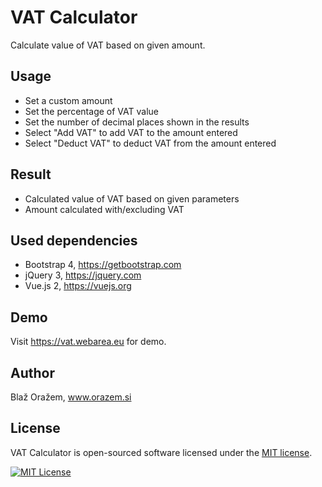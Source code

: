 # VAT Calculator

Calculate value of VAT based on given amount.

## Usage

* Set a custom amount
* Set the percentage of VAT value
* Set the number of decimal places shown in the results
* Select "Add VAT" to add VAT to the amount entered
* Select "Deduct VAT" to deduct VAT from the amount entered

## Result

* Calculated value of VAT based on given parameters
* Amount calculated with/excluding VAT

## Used dependencies

* Bootstrap 4, https://getbootstrap.com
* jQuery 3, https://jquery.com
* Vue.js 2, https://vuejs.org

## Demo

Visit https://vat.webarea.eu for demo.

## Author

Blaž Oražem, www.orazem.si

## License

VAT Calculator is open-sourced software licensed under the [MIT license](http://opensource.org/licenses/MIT).

[<img src="https://img.shields.io/packagist/l/doctrine/orm.svg?style=flat-square" alt="MIT License">](LICENSE)
